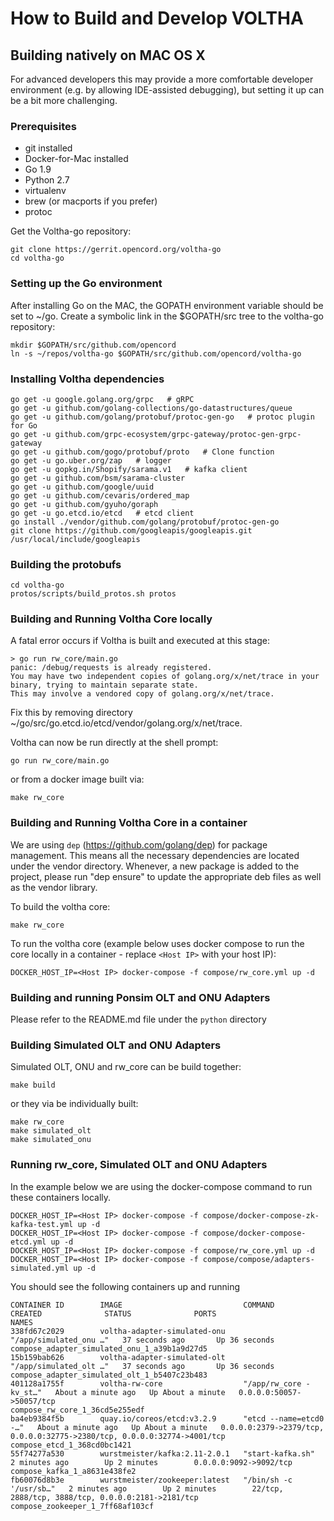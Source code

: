 # How to Build and Develop VOLTHA

## Building natively on MAC OS X

For advanced developers this may provide a more comfortable developer environment
(e.g. by allowing IDE-assisted debugging), but setting it up can be a bit more challenging.

### Prerequisites

* git installed
* Docker-for-Mac installed
* Go 1.9
* Python 2.7
* virtualenv
* brew (or macports if you prefer)
* protoc

Get the Voltha-go repository:
```
git clone https://gerrit.opencord.org/voltha-go
cd voltha-go
```

### Setting up the Go environment

After installing Go on the MAC, the GOPATH environment variable should be set to ~/go.
Create a symbolic link in the $GOPATH/src tree to the voltha-go repository:

```
mkdir $GOPATH/src/github.com/opencord
ln -s ~/repos/voltha-go $GOPATH/src/github.com/opencord/voltha-go
```

### Installing Voltha dependencies

```
go get -u google.golang.org/grpc   # gRPC
go get -u github.com/golang-collections/go-datastructures/queue
go get -u github.com/golang/protobuf/protoc-gen-go   # protoc plugin for Go
go get -u github.com/grpc-ecosystem/grpc-gateway/protoc-gen-grpc-gateway
go get -u github.com/gogo/protobuf/proto   # Clone function
go get -u go.uber.org/zap   # logger
go get -u gopkg.in/Shopify/sarama.v1   # kafka client
go get -u github.com/bsm/sarama-cluster
go get -u github.com/google/uuid
go get -u github.com/cevaris/ordered_map
go get -u github.com/gyuho/goraph
go get -u go.etcd.io/etcd   # etcd client
go install ./vendor/github.com/golang/protobuf/protoc-gen-go 
git clone https://github.com/googleapis/googleapis.git /usr/local/include/googleapis
```

### Building the protobufs
```
cd voltha-go
protos/scripts/build_protos.sh protos
```

### Building and Running Voltha Core locally
A fatal error occurs if Voltha is built and executed at this stage:
```
> go run rw_core/main.go
panic: /debug/requests is already registered.
You may have two independent copies of golang.org/x/net/trace in your binary, trying to maintain separate state.
This may involve a vendored copy of golang.org/x/net/trace.
```
Fix this by removing directory ~/go/src/go.etcd.io/etcd/vendor/golang.org/x/net/trace.

Voltha can now be run directly at the shell prompt:
```
go run rw_core/main.go
```
or from a docker image built via:
```
make rw_core
```

### Building and Running Voltha Core in a container
We are using ```dep``` (https://github.com/golang/dep) for package management.  This means all the 
necessary dependencies are located under the vendor directory.   Whenever, a new package is added to the 
project, please run "dep ensure" to update the appropriate deb files as well as the vendor library.

To build the voltha core:
```
make rw_core
```

To run the voltha core (example below uses docker compose to run the core locally in a container - replace `````<Host IP>````` 
with your host IP):
```
DOCKER_HOST_IP=<Host IP> docker-compose -f compose/rw_core.yml up -d
```

### Building and running Ponsim OLT and ONU Adapters
Please refer to the README.md file under the ```python``` directory


### Building Simulated OLT and ONU Adapters
Simulated OLT, ONU and rw_core can be build together:
```
make build
```
or they via be individually built:
```
make rw_core
make simulated_olt
make simulated_onu
```

### Running rw_core, Simulated OLT and ONU Adapters
In the example below we are using the docker-compose command to run these containers locally.
```
DOCKER_HOST_IP=<Host IP> docker-compose -f compose/docker-compose-zk-kafka-test.yml up -d
DOCKER_HOST_IP=<Host IP> docker-compose -f compose/docker-compose-etcd.yml up -d
DOCKER_HOST_IP=<Host IP> docker-compose -f compose/rw_core.yml up -d
DOCKER_HOST_IP=<Host IP> docker-compose -f compose/compose/adapters-simulated.yml up -d
```

You should see the following containers up and running

```$xslt
CONTAINER ID        IMAGE                           COMMAND                  CREATED              STATUS              PORTS                                                                      NAMES
338fd67c2029        voltha-adapter-simulated-onu    "/app/simulated_onu …"   37 seconds ago       Up 36 seconds                                                                                  compose_adapter_simulated_onu_1_a39b1a9d27d5
15b159bab626        voltha-adapter-simulated-olt    "/app/simulated_olt …"   37 seconds ago       Up 36 seconds                                                                                  compose_adapter_simulated_olt_1_b5407c23b483
401128a1755f        voltha-rw-core                  "/app/rw_core -kv_st…"   About a minute ago   Up About a minute   0.0.0.0:50057->50057/tcp                                                   compose_rw_core_1_36cd5e255edf
ba4eb9384f5b        quay.io/coreos/etcd:v3.2.9      "etcd --name=etcd0 -…"   About a minute ago   Up About a minute   0.0.0.0:2379->2379/tcp, 0.0.0.0:32775->2380/tcp, 0.0.0.0:32774->4001/tcp   compose_etcd_1_368cd0bc1421
55f74277a530        wurstmeister/kafka:2.11-2.0.1   "start-kafka.sh"         2 minutes ago        Up 2 minutes        0.0.0.0:9092->9092/tcp                                                     compose_kafka_1_a8631e438fe2
fb60076d8b3e        wurstmeister/zookeeper:latest   "/bin/sh -c '/usr/sb…"   2 minutes ago        Up 2 minutes        22/tcp, 2888/tcp, 3888/tcp, 0.0.0.0:2181->2181/tcp                         compose_zookeeper_1_7ff68af103cf
```





